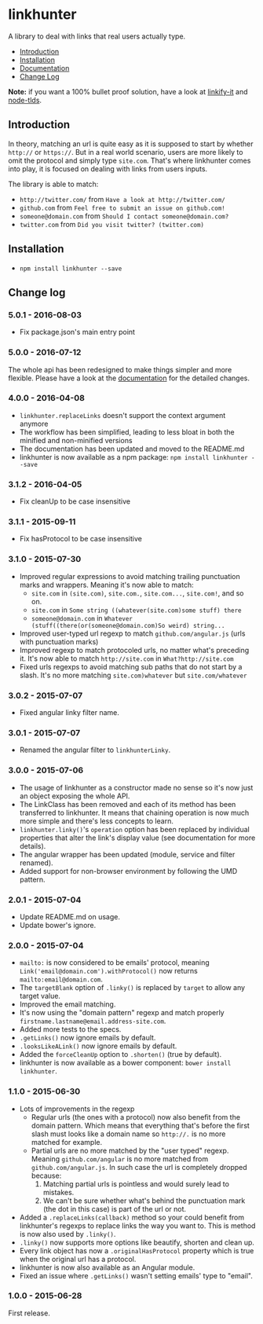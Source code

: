 # linkhunter

A library to deal with links that real users actually type.

* [Introduction](https://github.com/Zhouzi/linkhunter#introduction)
* [Installation](https://github.com/Zhouzi/linkhunter#installation)
* [Documentation](https://www.notion.so/linkhunter-d6f6f0eb7e434ee1ab2e464e837efa32)
* [Change Log](https://github.com/Zhouzi/linkhunter#change-log)

**Note:** if you want a 100% bullet proof solution, have a look at [linkify-it](https://github.com/markdown-it/linkify-it) and [node-tlds](https://github.com/stephenmathieson/node-tlds).

## Introduction

In theory, matching an url is quite easy as it is supposed to start by whether `http://` or `https://`.
But in a real world scenario, users are more likely to omit the protocol and simply type `site.com`.
That's where linkhunter comes into play, it is focused on dealing with links from users inputs.

The library is able to match:

* `http://twitter.com/` from `Have a look at http://twitter.com/`
* `github.com` from `Feel free to submit an issue on github.com!`
* `someone@domain.com` from `Should I contact someone@domain.com?`
* `twitter.com` from `Did you visit twitter? (twitter.com)`

## Installation

* `npm install linkhunter --save`

## Change log

### 5.0.1 - 2016-08-03

* Fix package.json's main entry point

### 5.0.0 - 2016-07-12

The whole api has been redesigned to make things simpler and more flexible.
Please have a look at the [documentation](https://www.notion.so/linkhunter-d6f6f0eb7e434ee1ab2e464e837efa32) for the detailed changes.

### 4.0.0 - 2016-04-08

* `linkhunter.replaceLinks` doesn't support the context argument anymore
* The workflow has been simplified, leading to less bloat in both the minified and non-minified versions
* The documentation has been updated and moved to the README.md
* linkhunter is now available as a npm package: `npm install linkhunter --save`

### 3.1.2 - 2016-04-05

* Fix cleanUp to be case insensitive

### 3.1.1 - 2015-09-11

* Fix hasProtocol to be case insensitive

### 3.1.0 - 2015-07-30

* Improved regular expressions to avoid matching trailing punctuation marks and wrappers. Meaning it's now able to match:
    * `site.com` in `(site.com)`, `site.com.`, `site.com...`, `site.com!`, and so on.
    * `site.com` in `Some string ((whatever(site.com)some stuff) there`
    * `someone@domain.com` in `Whatever (stuff((there(or(someone@domain.com)So weird) string...`
* Improved user-typed url regexp to match `github.com/angular.js` (urls with punctuation marks)
* Improved regexp to match protocoled urls, no matter what's preceding it. It's now able to match `http://site.com` in `What?http://site.com`
* Fixed urls regexps to avoid matching sub paths that do not start by a slash. It's no more matching `site.com)whatever` but `site.com/whatever`

### 3.0.2 - 2015-07-07

* Fixed angular linky filter name.

### 3.0.1 - 2015-07-07

* Renamed the angular filter to `linkhunterLinky`.

### 3.0.0 - 2015-07-06

* The usage of linkhunter as a constructor made no sense so it's now just an object exposing the whole API.
* The LinkClass has been removed and each of its method has been transferred to linkhunter. It means that chaining operation is now much more simple and there's less concepts to learn.
* `linkhunter.linky()`'s `operation` option has been replaced by individual properties that alter the link's display value (see documentation for more details).
* The angular wrapper has been updated (module, service and filter renamed).
* Added support for non-browser environment by following the UMD pattern.

### 2.0.1 - 2015-07-04

* Update README.md on usage.
* Update bower's ignore.

### 2.0.0 - 2015-07-04

* `mailto:` is now considered to be emails' protocol, meaning `Link('email@domain.com').withProtocol()` now returns `mailto:email@domain.com`.
* The `targetBlank` option of `.linky()` is replaced by `target` to allow any target value.
* Improved the email matching.
 * It's now using the "domain pattern" regexp and match properly `firstname.lastname@email.address-site.com`.
 * Added more tests to the specs.
* `.getLinks()` now ignore emails by default.
* `.looksLikeALink()` now ignore emails by default.
* Added the `forceCleanUp` option to `.shorten()` (true by default).
* linkhunter is now available as a bower component: `bower install linkhunter`.

### 1.1.0 - 2015-06-30

* Lots of improvements in the regexp
  * Regular urls (the ones with a protocol) now also benefit from the domain pattern. Which means that everything that's before the first slash must looks like a domain name so `http://.` is no more matched for example.
  * Partial urls are no more matched by the "user typed" regexp. Meaning `github.com/angular` is no more matched from `github.com/angular.js`. In such case the url is completely dropped because:
    1. Matching partial urls is pointless and would surely lead to mistakes.
    2. We can't be sure whether what's behind the punctuation mark (the dot in this case) is part of the url or not.
* Added a `.replaceLinks(callback)` method so your could benefit from linkhunter's regexps to replace links the way you want to. This is method is now also used by `.linky()`.
* `.linky()` now supports more options like beautify, shorten and clean up.
* Every link object has now a `.originalHasProtocol` property which is true when the original url has a protocol.
* linkhunter is now also available as an Angular module.
* Fixed an issue where `.getLinks()` wasn't setting emails' type to "email".

### 1.0.0 - 2015-06-28

First release.
